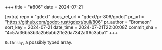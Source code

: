 +++
title = "#806"
date = 2024-07-21

[extra]
repo = "gdext"
docs_rel_url = "gdext/pr-806/godot"
pr_url = "https://github.com/godot-rust/gdext/pull/806"
pr_author = "Bromeon"
sort_key = 2024-07-21
date_time = 2024-07-21T22:00:08Z
commit_sha = "4c57a36b53b3a2b6abb2ffe2da7342aff6c3aba1"
+++

`OutArray`, a possibly typed array.
